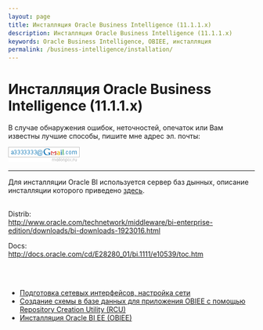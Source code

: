 ```yaml
---
layout: page
title: Инсталляция Oracle Business Intelligence (11.1.1.x)
description: Инсталляция Oracle Business Intelligence (11.1.1.x)
keywords: Oracle Business Intelligence, OBIEE, инсталляция
permalink: /business-intelligence/installation/
---
```


# Инсталляция Oracle Business Intelligence (11.1.1.x)

В случае обнаружения ошибок, неточностей, опечаток или Вам известны лучшие способы, пишите мне адрес эл. почты:

<div>
	<img src="/img/a3333333mail.gif" alt="Marley" border="0">
</div>

<hr/>

Для инсталляции Oracle BI используется сервер баз дынных, описание инсталляции которого приведено <a href="/database/installation/single-instance/simple/linux/6.3/oracle/11.2/">здесь</a>.<br/><br/>

Distrib:<br/>
http://www.oracle.com/technetwork/middleware/bi-enterprise-edition/downloads/bi-downloads-1923016.html

Docs:<br/>
http://docs.oracle.com/cd/E28280_01/bi.1111/e10539/toc.htm

<br/><br/>

<ul>
    <li>
        <a href="/business-intelligence/installation/network-interfaces/">Подготовка сетевых интерфейсов, настройка сети</a>
    </li>
    <li>
        <a href="/business-intelligence/repository-creation-utility/">Создание схемы в базе данных для приложения OBIEE с помощью Repository Creation Utility (RCU)</a>
    </li>
    <li>
        <a href="/business-intelligence/oracle-bi-server-installation/">Инсталляция Oracle BI EE (OBIEE)</a>
    </li>
</ul>
